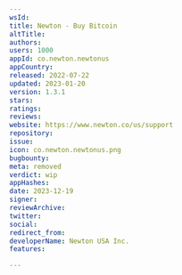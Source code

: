 ```yaml
---
wsId: 
title: Newton - Buy Bitcoin
altTitle: 
authors: 
users: 1000
appId: co.newton.newtonus
appCountry: 
released: 2022-07-22
updated: 2023-01-20
version: 1.3.1
stars: 
ratings: 
reviews: 
website: https://www.newton.co/us/support
repository: 
issue: 
icon: co.newton.newtonus.png
bugbounty: 
meta: removed
verdict: wip
appHashes: 
date: 2023-12-19
signer: 
reviewArchive: 
twitter: 
social: 
redirect_from: 
developerName: Newton USA Inc.
features: 

---
```


